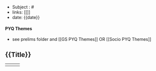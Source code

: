 * Subject : #
* links: [[]]
* date: {{date}}

#### PYQ Themes
* see prelims folder and [[GS PYQ Themes]] OR [[Socio PYQ Themes]]

## {{Title}}

|     |     |     |
| --- | --- | --- |
|     |     |     |
